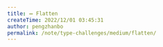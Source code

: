 ```yaml
---
title: ➖ Flatten
createTime: 2022/12/01 03:45:31
author: pengzhanbo
permalink: /note/type-challenges/medium/flatten/
---
```


